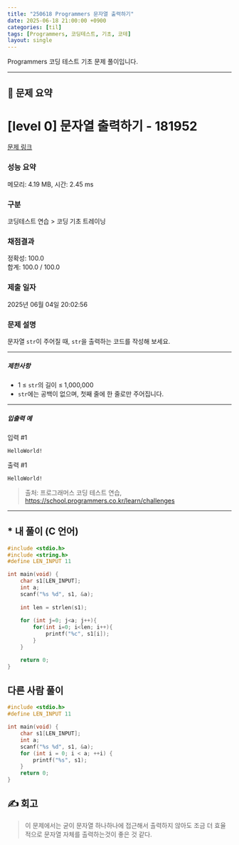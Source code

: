 ```yaml
---
title: "250618 Programmers 문자열 출력하기"
date: 2025-06-18 21:00:00 +0900
categories: [til]
tags: [Programmers, 코딩테스트, 기초, 코테]
layout: single
---
```


Programmers 코딩 테스트 기초 문제 풀이입니다.

---

## 📌 문제 요약

# [level 0] 문자열 출력하기 - 181952 

[문제 링크](https://school.programmers.co.kr/learn/courses/30/lessons/181952) 

### 성능 요약

메모리: 4.19 MB, 시간: 2.45 ms

### 구분

코딩테스트 연습 > 코딩 기초 트레이닝

### 채점결과

정확성: 100.0<br/>합계: 100.0 / 100.0

### 제출 일자

2025년 06월 04일 20:02:56

### 문제 설명

<p>문자열 <code>str</code>이 주어질 때, <code>str</code>을 출력하는 코드를 작성해 보세요.</p>

<hr>

<h5>제한사항</h5>

<ul>
<li>1 ≤ <code>str</code>의 길이 ≤ 1,000,000</li>
<li><code>str</code>에는 공백이 없으며, 첫째 줄에 한 줄로만 주어집니다.</li>
</ul>

<hr>

<h5>입출력 예</h5>

<p>입력 #1</p>
<div class="highlight"><pre class="codehilite"><code>HelloWorld!
</code></pre></div>
<p>출력 #1</p>
<div class="highlight"><pre class="codehilite"><code>HelloWorld!
</code></pre></div>

> 출처: 프로그래머스 코딩 테스트 연습, https://school.programmers.co.kr/learn/challenges
---

## * 내 풀이 (C 언어)

```c
#include <stdio.h>
#include <string.h>
#define LEN_INPUT 11

int main(void) {
    char s1[LEN_INPUT];
    int a;
    scanf("%s %d", s1, &a);
    
    int len = strlen(s1);
    
    for (int j=0; j<a; j++){
        for(int i=0; i<len; i++){
            printf("%c", s1[i]);
        } 
    }

    return 0;
}
```

## 다른 사람 풀이
```c
#include <stdio.h>
#define LEN_INPUT 11

int main(void) {
    char s1[LEN_INPUT];
    int a;
    scanf("%s %d", s1, &a);
    for (int i = 0; i < a; ++i) {
        printf("%s", s1);
    }
    return 0;
}
```

## ✍️ 회고
> 이 문제에서는 굳이 문자열 하나하나에 접근해서 출력하지 않아도 조금 더 효율적으로 문자열 자체를 출력하는것이 좋은 것 같다.

